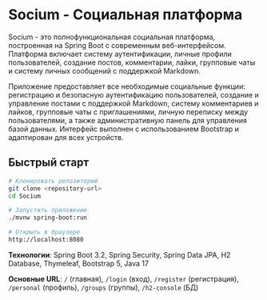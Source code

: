 # Socium - Социальная платформа

Socium - это полнофункциональная социальная платформа, построенная на Spring Boot с современным веб-интерфейсом. Платформа включает систему аутентификации, личные профили пользователей, создание постов, комментарии, лайки, групповые чаты и систему личных сообщений с поддержкой Markdown.

Приложение предоставляет все необходимые социальные функции: регистрацию и безопасную аутентификацию пользователей, создание и управление постами с поддержкой Markdown, систему комментариев и лайков, групповые чаты с приглашениями, личную переписку между пользователями, а также административную панель для управления базой данных. Интерфейс выполнен с использованием Bootstrap и адаптирован для всех устройств.

## Быстрый старт

```bash
# Клонировать репозиторий
git clone <repository-url>
cd Socium

# Запустить приложение
./mvnw spring-boot:run

# Открыть в браузере
http://localhost:8080
```

**Технологии**: Spring Boot 3.2, Spring Security, Spring Data JPA, H2 Database, Thymeleaf, Bootstrap 5, Java 17

**Основные URL**: `/` (главная), `/login` (вход), `/register` (регистрация), `/personal` (профиль), `/groups` (группы), `/h2-console` (БД) 